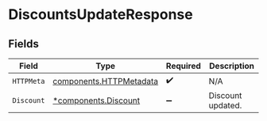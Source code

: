 # DiscountsUpdateResponse


## Fields

| Field                                                              | Type                                                               | Required                                                           | Description                                                        |
| ------------------------------------------------------------------ | ------------------------------------------------------------------ | ------------------------------------------------------------------ | ------------------------------------------------------------------ |
| `HTTPMeta`                                                         | [components.HTTPMetadata](../../models/components/httpmetadata.md) | :heavy_check_mark:                                                 | N/A                                                                |
| `Discount`                                                         | [*components.Discount](../../models/components/discount.md)        | :heavy_minus_sign:                                                 | Discount updated.                                                  |